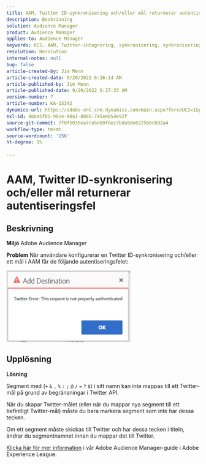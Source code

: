 ```yaml
---
title: AAM, Twitter ID-synkronisering och/eller mål returnerar autentiseringsfel
description: Beskrivning
solution: Audience Manager
product: Audience Manager
applies-to: Audience Manager
keywords: KCS, AAM, Twitter-integrering, synkronisering, synkronisering, mål, autentiseringsfel, ID, Adobe Audience Manager
resolution: Resolution
internal-notes: null
bug: false
article-created-by: Jim Menn
article-created-date: 9/20/2022 6:16:14 AM
article-published-by: Jim Menn
article-published-date: 9/20/2022 6:27:33 AM
version-number: 7
article-number: KA-15342
dynamics-url: https://adobe-ent.crm.dynamics.com/main.aspx?forceUCI=1&pagetype=entityrecord&etn=knowledgearticle&id=dddc48b9-ab38-ed11-9db1-0022480866ad
exl-id: 48aa5fb5-98ce-40a1-8085-745ee054e92f
source-git-commit: 7f0f5035ea7cebd60f6ec7bda9de6225b6c602a4
workflow-type: tm+mt
source-wordcount: '156'
ht-degree: 1%

---
```


# AAM, Twitter ID-synkronisering och/eller mål returnerar autentiseringsfel

## Beskrivning


<b>Miljö</b>
Adobe Audience Manager

<b>Problem</b>
När användare konfigurerar en Twitter ID-synkronisering och/eller ett mål i AAM får de följande autentiseringsfelet:

![](assets/___dedc48b9-ab38-ed11-9db1-0022480866ad___.png)


## Upplösning


<b>Lösning</b>

Segment med (`+` `&` `,` `%` `:` `;` `@` `/` `=` `?` `$`) i sitt namn kan inte mappas till ett Twitter-mål på grund av begränsningar i Twitter API.

När du skapar Twitter-målet (eller när du mappar nya segment till ett befintligt Twitter-mål) måste du bara markera segment som inte har dessa tecken.

Om ett segment måste skickas till Twitter och har dessa tecken i titeln, ändrar du segmentnamnet innan du mappar det till Twitter.

[Klicka här för mer information](https://experienceleague.adobe.com/docs/audience-manager/user-guide/features/destinations/device-based/twitter-tailored-audiences.html?lang=en#segment-mapping-considerations) i vår Adobe Audience Manager-guide i Adobe Experience League.
